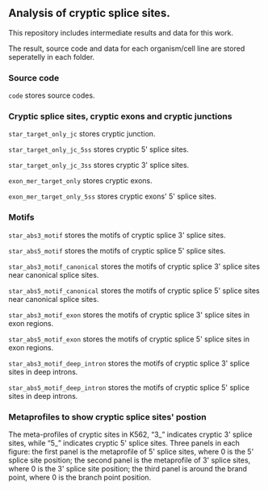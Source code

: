 ## Analysis of cryptic splice sites.

This repository includes intermediate results and data for this work. 

The result, source code and data for each organism/cell line are stored seperatelly in each folder. 

### Source code
 `code` stores source codes.

### Cryptic splice sites, cryptic exons and cryptic junctions
 `star_target_only_jc` stores cryptic junction.

 `star_target_only_jc_5ss` stores cryptic 5' splice sites.

 `star_target_only_jc_3ss` stores cryptic 3' splice sites.

 `exon_mer_target_only` stores cryptic exons.

 `exon_mer_target_only_5ss` stores cryptic exons' 5' splice sites.

### Motifs
 `star_abs3_motif` stores the motifs of cryptic splice 3' splice sites.

 `star_abs5_motif` stores the motifs of cryptic splice 5' splice sites.

 `star_abs3_motif_canonical` stores the motifs of cryptic splice 3' splice sites near canonical splice sites.

 `star_abs5_motif_canonical` stores the motifs of cryptic splice 5' splice sites near canonical splice sites.

 `star_abs3_motif_exon` stores the motifs of cryptic splice 3' splice sites in exon regions.

 `star_abs5_motif_exon` stores the motifs of cryptic splice 5' splice sites in exon regions.

 `star_abs3_motif_deep_intron` stores the motifs of cryptic splice 3' splice sites in deep introns.

 `star_abs5_motif_deep_intron` stores the motifs of cryptic splice 5' splice sites in deep introns.


### Metaprofiles to show cryptic splice sites' postion 
The meta-profiles of cryptic sites in K562, “3_” indicates cryptic 3' splice sites, while “5_” indicates cryptic 5' splice sites. Three panels in each figure: the first panel is the metaprofile of 5' splice sites, where 0 is the 5' splice site position; the second panel is the metaprofile of 3' splice sites, where 0 is the 3' splice site position; the third panel is around the brand point, where 0 is the branch point position.